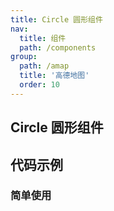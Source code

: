 ```yaml
---
title: Circle 圆形组件
nav:
  title: 组件
  path: /components
group:
  path: /amap
  title: '高德地图'
  order: 10
---
```


## Circle 圆形组件

## 代码示例

### 简单使用

<code src="../demos/demo-05.tsx" />
